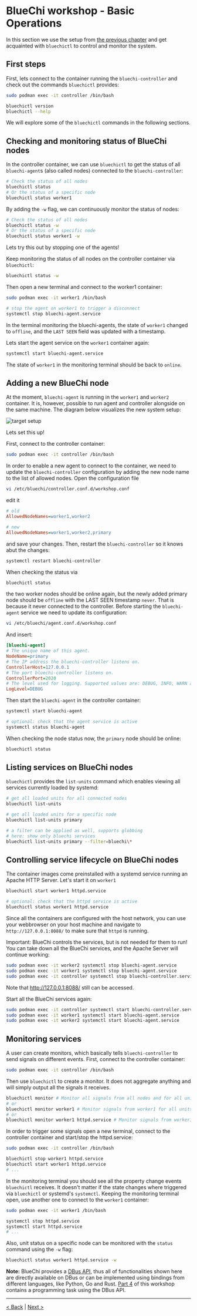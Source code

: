 # BlueChi workshop - Basic Operations

In this section we use the setup from [the previous chapter](./1.SETUP.md) and get acquainted with `bluechictl` to control and monitor the system. 

## First steps

First, lets connect to the container running the `bluechi-controller` and check out the commands `bluechictl` provides:

```bash
sudo podman exec -it controller /bin/bash

bluechictl version
bluechictl --help
```

We will explore some of the `bluechictl` commands in the following sections.

## Checking and monitoring status of BlueChi nodes

In the controller container, we can use `bluechictl` to get the status of all `bluechi-agent`s (also called nodes) connected to the `bluechi-controller`:

```bash
# Check the status of all nodes
bluechictl status
# Or the status of a specific node
bluechictl status worker1
```

By adding the `-w` flag, we can continuously monitor the status of nodes: 

```bash
# Check the status of all nodes
bluechictl status -w
# Or the status of a specific node
bluechictl status worker1 -w
```

Lets try this out by stopping one of the agents! 

Keep monitoring the status of all nodes on the controller container via `bluechictl`:

```bash
bluechictl status -w
```

Then open a new terminal and connect to the worker1 container:

```bash
sudo podman exec -it worker1 /bin/bash

# stop the agent on worker1 to trigger a disconnect
systemctl stop bluechi-agent.service
```

In the terminal monitoring the bluechi-agents, the state of `worker1` changed to `offline`, and the `LAST SEEN` field was updated with a timestamp.

Lets start the agent service on the `worker1` container again:

```bash
systemctl start bluechi-agent.service
```

The state of `worker1` in the monitoring terminal should be back to `online`.


## Adding a new BlueChi node

At the moment, `bluechi-agent` is running in the `worker1` and `worker2` container. It is, however, possible to run agent and controller alongside on the same machine. The diagram below visualizes the new system setup:

![target setup](./assets/workshop-setup-2.png)

Lets set this up!

First, connect to the controller container:

```bash
sudo podman exec -it controller /bin/bash
```

In order to enable a new agent to connect to the container, we need to update the `bluechi-controller` configuration by adding the new node name to the list of allowed nodes. Open the configuration file

```bash
vi /etc/bluechi/controller.conf.d/workshop.conf
```

edit it

```ini
# old
AllowedNodeNames=worker1,worker2

# new
AllowedNodeNames=worker1,worker2,primary
```

and save your changes. Then, restart the `bluechi-controller` so it knows abut the changes:

```bash
systemctl restart bluechi-controller
```

When checking the status via

```bash
bluechictl status
```

the two worker nodes should be online again, but the newly added primary node should be `offline` with the LAST SEEN timestamp `never`. That is because it never connected to the controller. Before starting the `bluechi-agent` service we need to update its configuration:

```bash
vi /etc/bluechi/agent.conf.d/workshop.conf
```

And insert:

```ini
[bluechi-agent]
# The unique name of this agent.
NodeName=primary
# The IP address the bluechi-controller listens on.
ControllerHost=127.0.0.1
# The port bluechi-controller listens on.
ControllerPort=2020
# The level used for logging. Supported values are: DEBUG, INFO, WARN and ERROR.
LogLevel=DEBUG
```

Then start the `bluechi-agent` in the controller container:

```bash
systemctl start bluechi-agent

# optional: check that the agent service is active
systemctl status bluechi-agent
```

When checking the node status now, the `primary` node should be online:

```bash
bluechictl status
```


## Listing services on BlueChi nodes

`bluechictl` provides the `list-units` command which enables viewing all services currently loaded by systemd:

```bash
# get all loaded units for all connected nodes
bluechictl list-units

# get all loaded units for a specific node
bluechictl list-units primary

# a filter can be applied as well, supports globbing
# here: show only bluechi services
bluechictl list-units primary --filter=bluechi\*
```

## Controlling service lifecycle on BlueChi nodes

The container images come preinstalled with a systemd service running an Apache HTTP Server. Let's start it on `worker1`

```bash
bluechictl start worker1 httpd.service

# optional: check that the httpd service is active
bluechictl status worker1 httpd.service
```

Since all the containers are configured with the host network, you can use your webbrowser on your host machine and navigate to `http://127.0.0.1:8088/` to make sure that `httpd` is running.

Important: BlueChi controls the services, but is not needed for them to run! You can take down all the BlueChi services, and the Apache Server will continue working:

```bash
sudo podman exec -it worker2 systemctl stop bluechi-agent.service
sudo podman exec -it worker1 systemctl stop bluechi-agent.service
sudo podman exec -it controller systemctl stop bluechi-controller.service
```

Note that http://127.0.0.1:8088/ still can be accessed.

Start all the BlueChi services again:

```bash
sudo podman exec -it controller systemctl start bluechi-controller.service
sudo podman exec -it worker1 systemctl start bluechi-agent.service
sudo podman exec -it worker2 systemctl start bluechi-agent.service
```

## Monitoring services

A user can create monitors, which basically tells `bluechi-controller` to send signals on different events. First, connect to the controller container:

```bash
sudo podman exec -it controller /bin/bash
```

Then use `bluechictl` to create a monitor. It does not aggregate anything and will simply output all the signals it receives. 

```bash
bluechictl monitor # Monitor all signals from all nodes and for all units
# or
bluechictl monitor worker1 # Monitor signals from worker1 for all units
# or
bluechictl monitor worker1 httpd.service # Monitor signals from worker1 for httpd
```

In order to trigger some signals open a new terminal, connect to the controller container and start/stop the httpd.service:

```bash
sudo podman exec -it controller /bin/bash

bluechictl stop worker1 httpd.service
bluechictl start worker1 httpd.service
# ...
```

In the monitoring terminal you should see all the property change events `bluechictl` receives. It doesn't matter if the state changes where triggered via `bluechictl` or systemd's `systemctl`. Keeping the monitoring terminal open, use another one to connect to the `worker1` container:

```bash
sudo podman exec -it worker1 /bin/bash

systemctl stop httpd.service
systemctl start httpd.service
# ...
```

Also, unit status on a specific node can be monitored with the `status` command using the `-w` flag:

```bash
bluechictl status worker1 httpd.service -w
```

__Note:__ BlueChi provides a [DBus API](https://bluechi.readthedocs.io/en/latest/api/description/), thus all of functionalities shown here are directly available on DBus or can be implemented using bindings from different languages, like Python, Go and Rust. [Part 4](4.PROGRAMMING_ASSIGNMENT.md) of this workshop contains a programming task using the DBus API.

---

[< Back](1.SETUP.md) | [Next >](3.DEPLOY_APPLICATION.md)
